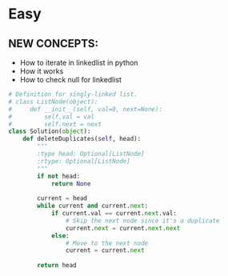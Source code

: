# Easy

## NEW CONCEPTS:
* How to iterate in linkedlist in python
* How it works
* How to check null for linkedlist

```python
# Definition for singly-linked list.
# class ListNode(object):
#     def __init__(self, val=0, next=None):
#         self.val = val
#         self.next = next
class Solution(object):
    def deleteDuplicates(self, head):
        """
        :type head: Optional[ListNode]
        :rtype: Optional[ListNode]
        """
        if not head:
            return None
        
        current = head
        while current and current.next:
            if current.val == current.next.val:
                # Skip the next node since it's a duplicate
                current.next = current.next.next
            else:
                # Move to the next node
                current = current.next
        
        return head
```

